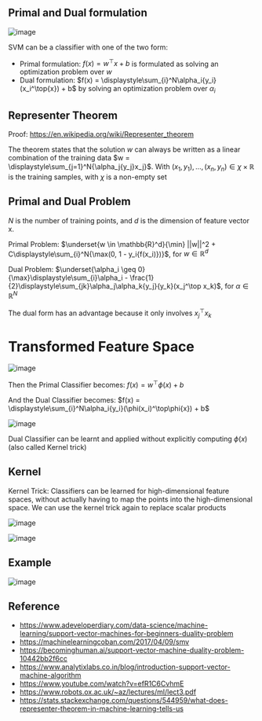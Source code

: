 ## Primal and Dual formulation

![image](https://github.com/hughiephan/DPL/assets/16631121/170b9616-1516-4d9d-9c17-6b5726144f32)

SVM can be a classifier with one of the two form:

- Primal formulation: $f(x) = w^{\top}x + b$ is formulated as solving an optimization problem over $w$
- Dual formulation: $f(x) = \displaystyle\sum_{i}^N\alpha_i{y_i}(x_i^\top{x}) + b$ by solving an optimization problem over $\alpha_i$

## Representer Theorem

Proof: https://en.wikipedia.org/wiki/Representer_theorem

The theorem states that the solution $w$ can always be written as a linear combination of the training data $w = \displaystyle\sum_{j=1}^N{\alpha_j{y_j}x_j}$. With $(x_1,y_1),...,(x_n,y_n) \in \chi \times \mathbb{R}$ is the training samples, with $\chi$ is a non-empty set

## Primal and Dual Problem

$N$ is the number of training points, and $d$ is the dimension of feature vector x.

Primal Problem: $\underset{w \in \mathbb{R}^d}{\min} ||w||^2 + C\displaystyle\sum_{i}^N{\max(0, 1 - y_i{f(x_i)})}$, for $w \in \mathbb{R}^d$

Dual Problem: $\underset{\alpha_i \geq 0}{\max}\displaystyle\sum_{i}\alpha_i - \frac{1}{2}\displaystyle\sum_{jk}\alpha_j\alpha_k{y_j}{y_k}(x_j^\top x_k)$, for $\alpha \in \mathbb{R}^N$

The dual form has an advantage because it only involves $x_j^\top x_k$


# Transformed Feature Space

![image](https://github.com/hughiephan/DPL/assets/16631121/5c356a0a-f058-416f-93af-5d516de93e33)

Then the Primal Classifier becomes: $f(x) = w^\top\phi(x) + b$

And the Dual Classifier becomes: $f(x) = \displaystyle\sum_{i}^N\alpha_i{y_i}(\phi(x_i)^\top\phi{x}) + b$

![image](https://github.com/hughiephan/DPL/assets/16631121/34981040-6d49-42d9-88fb-0ee0e478ab13)

Dual Classifier can be learnt and applied without explicitly computing $\phi(x)$ (also called Kernel trick)

## Kernel

Kernel Trick: Classifiers can be learned for high-dimensional feature spaces, without actually having to map the points into the high-dimensional space. We can use the kernel trick again to replace scalar products

![image](https://github.com/hughiephan/DPL/assets/16631121/629ea8ba-c48b-4efe-8e92-e53991d91bd5)

![image](https://github.com/hughiephan/DPL/assets/16631121/54a3c968-b8fe-4d40-b84a-3d8f162de5f2)

## Example

![image](https://github.com/hughiephan/DPL/assets/16631121/4e41598a-3bcd-4abe-9dd8-1750fff3cf52)

## Reference
- https://www.adeveloperdiary.com/data-science/machine-learning/support-vector-machines-for-beginners-duality-problem
- https://machinelearningcoban.com/2017/04/09/smv
- https://becominghuman.ai/support-vector-machine-duality-problem-10442bb2f6cc
- https://www.analytixlabs.co.in/blog/introduction-support-vector-machine-algorithm
- https://www.youtube.com/watch?v=efR1C6CvhmE
- https://www.robots.ox.ac.uk/~az/lectures/ml/lect3.pdf
- https://stats.stackexchange.com/questions/544959/what-does-representer-theorem-in-machine-learning-tells-us
